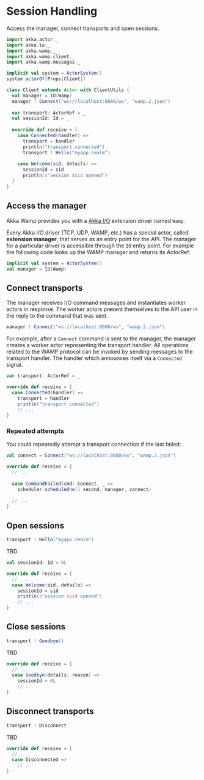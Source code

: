 # Session Handling
Access the manager, connect transports and open sessions.

```scala
import akka.actor._
import akka.io._
import akka.wamp._
import akka.wamp.client._
import akka.wamp.messages._

implicit val system = ActorSystem()
system.actorOf(Props[Client])

class Client extends Actor with ClientUtils {
  val manager = IO(Wamp)
  manager ! Connect("ws://localhost:8080/ws", "wamp.2.json")
  
  var transport: ActorRef = _
  val sessionId: Id = _
  
  override def receive = {
    case Connected(handler) =>
      transport = handler
      println("transport connected")
      transport ! Hello("myapp.realm")
       
    case Welcome(sid, details) =>
      sessionId = sid  
      println(s"session $sid opened")
  }
}
```

## Access the manager
Akka Wamp provides you with a [Akka I/O](http://doc.akka.io/docs/akka/current/scala/io.html) extension driver named ``Wamp``.

Every Akka I/O driver (TCP, UDP, WAMP, etc.) has a special actor, called __extension manager__, that serves as an entry point for the API. The manager for a particular driver is accessible through the ``IO`` entry point. For example the following code looks up the WAMP manager and returns its ActorRef:

```scala
implicit val system = ActorSystem()
val manager = IO(Wamp)
```

## Connect transports

The manager receives I/O command messages and instantiates worker actors in response. The worker actors present themselves to the API user in the reply to the command that was sent. 

```scala
manager ! Connect("ws://localhost:8080/ws", "wamp.2.json")
```

For example, after a ``Connect`` command is sent to the manager, the manager creates a worker actor representing the transport handler. All operations related to the WAMP protocol can be invoked by sending messages to the transport handler. The handler which announces itself via a ``Connected`` signal.

```scala
var transport: ActorRef = _

override def receive = {
  case Connected(handler) =>
    transport = handler
    println("transport connected")
    // ...
}
```

### Repeated attempts
You could repeatedly attempt a transport connection if the last failed:

```scala
val connect = Connect("ws://localhost:8080/ws", "wamp.2.json")

override def receive = {
  // ...
  
  case CommandFailed(cmd: Connect, _ =>
    scheduler.scheduleOne(1 second, manager, connect)
    
  // ...  
}
```

## Open sessions
```scala
transport ! Hello("myapp.realm")
```

TBD

```scala
val sessionId: Id = 0L

override def receive = {
  // ...
  case Welcome(sid, details) =>
    sessionId = sid  
    println(s"session $sid opened")
    // ...
}
```

## Close sessions
```scala
transport ! Goodbye()
```

TBD

```scala
override def receive = {
  // ...
  case Goodbye(details, reason) =>
    sessionId = 0L
    // ...
}
```

## Disconnect transports
```scala
transport ! Disconnect
```

TBD

```scala
override def receive = {
  // ...
  case Disconnected =>
    // ...
}
```
